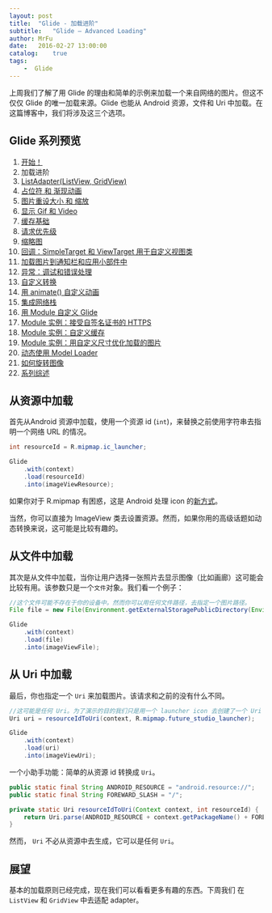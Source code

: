 ```yaml
---
layout: post
title:  "Glide - 加载进阶"
subtitle:   "Glide — Advanced Loading"
author: MrFu
date:   2016-02-27 13:00:00
catalog:    true
tags:
    -  Glide
---
```



上周我们了解了用 Glide 的理由和简单的示例来加载一个来自网络的图片。但这不仅仅 Glide 的唯一加载来源。Glide 也能从 Android 资源，文件和 Uri 中加载。在这篇博客中，我们将涉及这三个选项。

## Glide 系列预览

1. [开始！](http://mrfu.me/2016/02/27/Glide_Getting_Started/)
2. 加载进阶
3. [ListAdapter(ListView, GridView)](http://mrfu.me/2016/02/27/Glide_ListAdapter_(ListView,_GridView)/)
4. [占位符 和 渐现动画](http://mrfu.me/2016/02/27/Glide_Placeholders_&_Fade_Animations/)
5. [图片重设大小 和 缩放](http://mrfu.me/2016/02/27/Glide_Image_Resizing_&_Scaling/)
6. [显示 Gif 和 Video](http://mrfu.me/2016/02/27/Glide_Displaying_Gifs_&_Videos/)
7. [缓存基础](http://mrfu.me/2016/02/27/Glide_Caching_Basics/)
8. [请求优先级](http://mrfu.me/2016/02/27/Glide_Request_Priorities/)
9. [缩略图](http://mrfu.me/2016/02/27/Glide_Thumbnails/)
10. [回调：SimpleTarget 和 ViewTarget 用于自定义视图类](http://mrfu.me/2016/02/27/Glide_Callbacks_SimpleTarget_and_ViewTarget_for_Custom_View_Classes/)
11. [加载图片到通知栏和应用小部件中](http://mrfu.me/2016/02/27/Glide_Loading_Images_into_Notifications_and_AppWidgets/)
12. [异常：调试和错误处理](http://mrfu.me/2016/02/28/Glide_Exceptions-_Debugging_and_Error_Handling/)
13. [自定义转换](http://mrfu.me/2016/02/28/Glide_Custom_Transformations/)
14. [用 animate() 自定义动画](http://mrfu.me/2016/02/28/Glide_Custom_Animations_with_animate()/)
15. [集成网络栈](http://mrfu.me/2016/02/28/Glide_Integrating_Networking_Stacks/)
16. [用 Module 自定义 Glide](http://mrfu.me/2016/02/28/Glide_Customize_Glide_with_Modules/)
17. [Module 实例：接受自签名证书的 HTTPS](http://mrfu.me/2016/02/28/Glide_Module_Example_Accepting_Self-Signed_HTTPS_Certificates/)
18. [Module 实例：自定义缓存](http://mrfu.me/2016/02/28/Glide_Module_Example_Customize_Caching/)
19. [Module 实例：用自定义尺寸优化加载的图片](http://mrfu.me/2016/02/28/Glide_Module_Example_Optimizing/)
20. [动态使用 Model Loader](http://mrfu.me/2016/02/28/Glide_Dynamically_Use_Model_Loaders/)
21. [如何旋转图像](http://mrfu.me/2016/02/28/Glide_How_to_Rotate_Images/)
22. [系列综述](http://mrfu.me/2016/02/28/Glide_Series_Roundup/)

## 从资源中加载

首先从Android 资源中加载，使用一个资源 id (`int`)，来替换之前使用字符串去指明一个网络 URL 的情况。

```java
int resourceId = R.mipmap.ic_launcher;

Glide
    .with(context)
    .load(resourceId)
    .into(imageViewResource);
```

如果你对于 R.mipmap 有困惑，这是 Android 处理 icon 的[新方式](http://android-developers.blogspot.de/2014/10/getting-your-apps-ready-for-nexus-6-and.html)。

当然，你可以直接为 ImageView 类去设置资源。然而，如果你用的高级话题如动态转换来说，这可能是比较有趣的。

## 从文件中加载

其次是从文件中加载，当你让用户选择一张照片去显示图像（比如画廊）这可能会比较有用。该参数只是一个`文件`对象。我们看一个例子：

```java
//这个文件可能不存在于你的设备中。然而你可以用任何文件路径，去指定一个图片路径。
File file = new File(Environment.getExternalStoragePublicDirectory(Environment.DIRECTORY_PICTURES), "Running.jpg");

Glide
    .with(context)
    .load(file)
    .into(imageViewFile);
```

## 从 Uri 中加载

最后，你也指定一个 `Uri` 来加载图片。该请求和之前的没有什么不同。

```java
//这可能是任何 Uri。为了演示的目的我们只是用一个 launcher icon 去创建了一个 Uri 
Uri uri = resourceIdToUri(context, R.mipmap.future_studio_launcher);

Glide
    .with(context)
    .load(uri)
    .into(imageViewUri);
```

一个小助手功能：简单的从资源 id 转换成 `Uri`。

```java
public static final String ANDROID_RESOURCE = "android.resource://";
public static final String FOREWARD_SLASH = "/";

private static Uri resourceIdToUri(Context context, int resourceId) {
    return Uri.parse(ANDROID_RESOURCE + context.getPackageName() + FOREWARD_SLASH + resourceId);
}
```

然而， `Uri` 不必从资源中去生成，它可以是任何 `Uri`。

## 展望

基本的加载原则已经完成，现在我们可以看看更多有趣的东西。下周我们 在 `ListView` 和 `GridView` 中去适配 adapter。